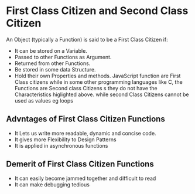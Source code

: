 # First Class Citizen and Second Class Citizen
An Object (typically a Function) is said to be a First Class Citizen if:
* It can be stored on a Variable.
* Passed to other Functions as Argument.
* Returned from other Functions.
* Be stored in some data Structure.
* Hold their own Properties and methods.
JavaScript function are First Class citizens while in some other programming languages like C, the Functions are Second class Citizens s they do not have the Characteristics higlighted above.
while second Class Citizens cannot be used as values eg loops


## Advntages of First Class Citizen Functions
* It Lets us write more readable, dynamic and concise code.
* It gives more Flexibility to Design Patterns
* It is applied in asynchronous functions

## Demerit of First Class Citizen Functions
* It can easily become jammed together and difficult to read
* It can make debugging tedious